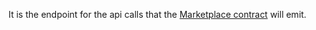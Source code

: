 It is the endpoint for the api calls that the [Marketplace contract](https://github.com/yogesh0509/AuctionHouse/blob/main/contracts/Marketplace.sol) will emit.